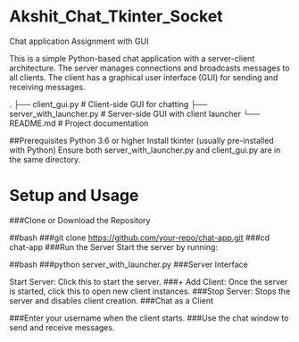# Akshit_Chat_Tkinter_Socket
Chat application Assignment with GUI

This is a simple Python-based chat application with a server-client architecture. The server manages connections and broadcasts messages to all clients. The client has a graphical user interface (GUI) for sending and receiving messages.

.
├── client_gui.py          # Client-side GUI for chatting
├── server_with_launcher.py # Server-side GUI with client launcher
└── README.md              # Project documentation


##Prerequisites
  Python 3.6 or higher
  Install tkinter (usually pre-installed with Python)
  Ensure both server_with_launcher.py and client_gui.py are in the same directory.


 # Setup and Usage
###Clone or Download the Repository

##bash
###git clone https://github.com/your-repo/chat-app.git
###cd chat-app
###Run the Server Start the server by running:

##bash
###python server_with_launcher.py
###Server Interface

Start Server: Click this to start the server.
###+ Add Client: Once the server is started, click this to open new client instances.
###Stop Server: Stops the server and disables client creation.
###Chat as a Client

###Enter your username when the client starts.
###Use the chat window to send and receive messages.
